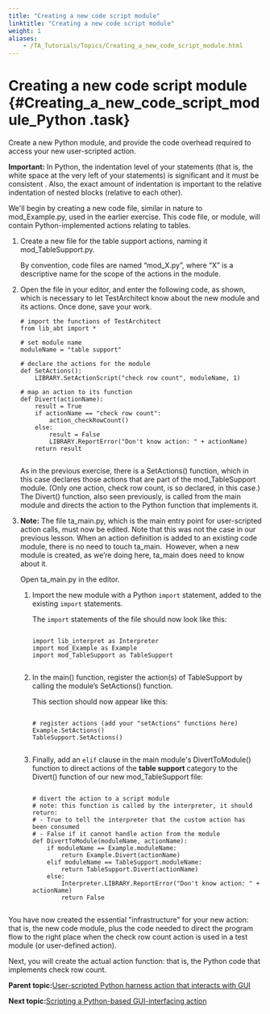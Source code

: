 ```yaml
--- 
title: "Creating a new code script module"
linktitle: "Creating a new code script module"
weight: 1
aliases: 
    - /TA_Tutorials/Topics/Creating_a_new_code_script_module.html
---
```

# Creating a new code script module {#Creating_a_new_code_script_module_Python .task}

Create a new Python module, and provide the code overhead required to access your new user-scripted action.

**Important:** In Python, the indentation level of your statements \(that is, the white space at the very left of your statements\) is significant and it must be consistent . Also, the exact amount of indentation is important to the relative indentation of nested blocks \(relative to each other\).

We'll begin by creating a new code file, similar in nature to mod\_Example.py, used in the earlier exercise. This code file, or module, will contain Python-implemented actions relating to tables.

1.  Create a new file for the table support actions, naming it mod\_TableSupport.py. 

    By convention, code files are named “mod\_X.py”, where “X” is a descriptive name for the scope of the actions in the module.

2.  Open the file in your editor, and enter the following code, as shown, which is necessary to let TestArchitect know about the new module and its actions. Once done, save your work.

    ```
    # import the functions of TestArchitect
    from lib_abt import *
                            
    # set module name
    moduleName = "table support"
                            
    # declare the actions for the module
    def SetActions():
        LIBRARY.SetActionScript("check row count", moduleName, 1)
    
    # map an action to its function
    def Divert(actionName):
        result = True
        if actionName == "check row count":
            action_checkRowCount()
        else:
            result = False
            LIBRARY.ReportError("Don't know action: " + actionName)        
        return result
                        
    ```

    As in the previous exercise, there is a SetActions\(\) function, which in this case declares those actions that are part of the mod\_TableSupport module. \(Only one action, check row count, is so declared, in this case.\) The Divert\(\) function, also seen previously, is called from the main module and directs the action to the Python function that implements it.

3.  **Note:** The file ta\_main.py, which is the main entry point for user-scripted action calls, must now be edited. Note that this was not the case in our previous lesson. When an action definition is added to an existing code module, there is no need to touch ta\_main.  However, when a new module is created, as we’re doing here, ta\_main does need to know about it.

    Open ta\_main.py in the editor.

    1.  Import the new module with a Python `import` statement, added to the existing `import` statements.

        The `import` statements of the file should now look like this:

        ```
        
        import lib_interpret as Interpreter
        import mod_Example as Example
        import mod_TableSupport as TableSupport
                                    
        ```

    2.  In the main\(\) function, register the action\(s\) of TableSupport by calling the module’s SetActions\(\) function.

        This section should now appear like this:

        ```
        
        # register actions (add your "setActions" functions here)
        Example.SetActions()
        TableSupport.SetActions()
                                
        ```

    3.  Finally, add an `elif` clause in the main module's DivertToModule\(\) function to direct actions of the **table support** category to the Divert\(\) function of our new mod\_TableSupport file:

        ```
        
        # divert the action to a script module
        # note: this function is called by the interpreter, it should return:
        # - True to tell the interpreter that the custom action has been consumed
        # - False if it cannot handle action from the module
        def DivertToModule(moduleName, actionName):
            if moduleName == Example.moduleName:
                return Example.Divert(actionName)
            elif moduleName == TableSupport.moduleName:
                return TableSupport.Divert(actionName)
            else:
                Interpreter.LIBRARY.ReportError("Don't know action: " + actionName)
                return False
                                    
        ```


You have now created the essential "infrastructure" for your new action: that is, the new code module, plus the code needed to direct the program flow to the right place when the check row count action is used in a test module \(or user-defined action\).

Next, you will create the actual action function: that is, the Python code that implements check row count.

**Parent topic:**[User-scripted Python harness action that interacts with GUI](../../TA_Tutorials/Topics/Creating_a_harness_action_that_interacts_with_a_GUI.html)

**Next topic:**[Scripting a Python-based GUI-interfacing action](../../TA_Tutorials/Topics/Scripting_a_GUI-interfacing_action.html)

